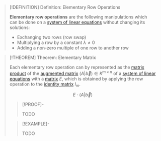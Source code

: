 >[!DEFINITION] Definition: Elementary Row Operations
>
>**Elementary row operations** are the following manipulations which can be done on a [system of linear equations](System%20of%20Linear%20Equations.md) without changing its solutions:
>
>- Exchanging two rows (row swap)
>- Multiplying a row by a constant $\lambda \ne 0$ 
>- Adding a non-zero multiple of one row to another row
>

>[!THEOREM] Theorem: Elementary Matrix
>
>Each elementary row operation can by represented as the [matrix product](../Matrices/Matrix%20Operations/Matrix%20Product.md) of the [augmented matrix](Augmented%20Matrix.md) $(A|\vec{b}) \in K^{m \times n}$ of a [system of linear equations](System%20of%20Linear%20Equations.md) with a [matrix](../Matrices/Matrix.md) $E$, which is obtained by applying the row operation to the [identity matrix](../Matrices/Square%20Matrices/Identity%20Matrix.md) $I_m$.
>
>$$
>E \cdot (A|\vec{b})
>$$
>
>>[!PROOF]-
>>
>>TODO
>>
>
>>[!EXAMPLE]-
>>
>>TODO
>>
>